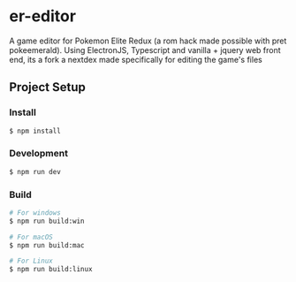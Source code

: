 # er-editor

A game editor for Pokemon Elite Redux (a rom hack made possible with pret pokeemerald).
Using ElectronJS, Typescript and vanilla + jquery web front end, its a fork a nextdex made specifically for editing the game's files

## Project Setup

### Install

```bash
$ npm install
```

### Development

```bash
$ npm run dev
```

### Build

```bash
# For windows
$ npm run build:win

# For macOS
$ npm run build:mac

# For Linux
$ npm run build:linux
```
